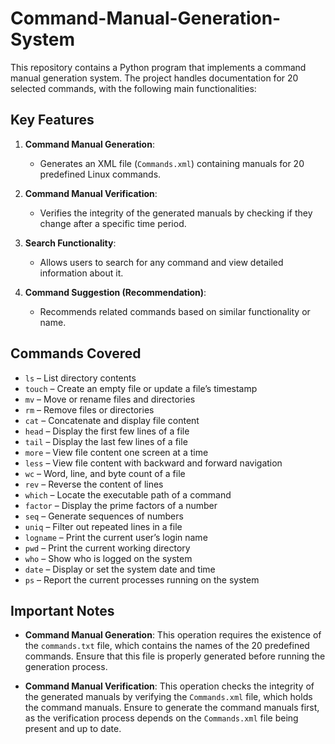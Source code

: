 # Command-Manual-Generation-System

This repository contains a Python program that implements a command manual generation system. The project handles documentation for 20 selected commands, with the following main functionalities:

## Key Features

1. **Command Manual Generation**: 
   - Generates an XML file (`Commands.xml`) containing manuals for 20 predefined Linux commands.
   
2. **Command Manual Verification**:
   - Verifies the integrity of the generated manuals by checking if they change after a specific time period.
   
3. **Search Functionality**:
   - Allows users to search for any command and view detailed information about it.

4. **Command Suggestion (Recommendation)**:
   - Recommends related commands based on similar functionality or name.

## Commands Covered

- `ls` – List directory contents
- `touch` – Create an empty file or update a file’s timestamp
- `mv` – Move or rename files and directories
- `rm` – Remove files or directories
- `cat` – Concatenate and display file content
- `head` – Display the first few lines of a file
- `tail` – Display the last few lines of a file
- `more` – View file content one screen at a time
- `less` – View file content with backward and forward navigation
- `wc` – Word, line, and byte count of a file
- `rev` – Reverse the content of lines
- `which` – Locate the executable path of a command
- `factor` – Display the prime factors of a number
- `seq` – Generate sequences of numbers
- `uniq` – Filter out repeated lines in a file
- `logname` – Print the current user’s login name
- `pwd` – Print the current working directory
- `who` – Show who is logged on the system
- `date` – Display or set the system date and time
- `ps` – Report the current processes running on the system

## Important Notes

- **Command Manual Generation**: This operation requires the existence of the `commands.txt` file, which contains the names of the 20 predefined commands. Ensure that this file is properly generated before running the generation process.

- **Command Manual Verification**: This operation checks the integrity of the generated manuals by verifying the `Commands.xml` file, which holds the command manuals. Ensure to generate the command manuals first, as the verification process depends on the `Commands.xml` file being present and up to date.
  

